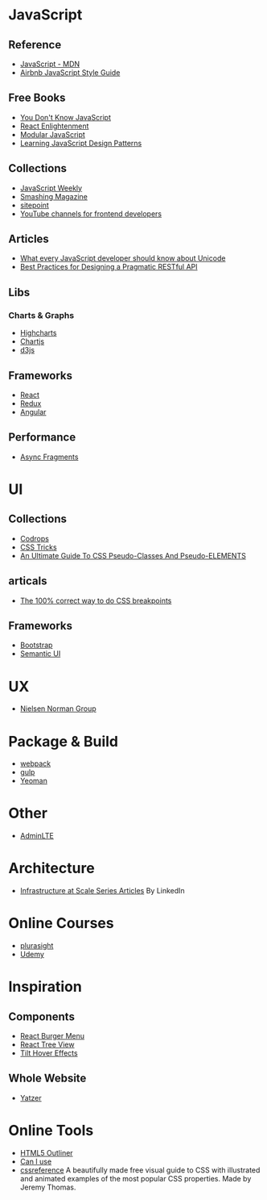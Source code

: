 # JavaScript
## Reference
* [JavaScript - MDN](https://developer.mozilla.org/en-US/docs/Web/JavaScript)
* [Airbnb JavaScript Style Guide](https://github.com/airbnb/javascript)

## Free Books
* [You Don't Know JavaScript](https://github.com/getify/You-Dont-Know-JS)
* [React Enlightenment](http://www.reactenlightenment.com)
* [Modular JavaScript](https://mjavascript.com)
* [Learning JavaScript Design Patterns](https://addyosmani.com/resources/essentialjsdesignpatterns/book/)

## Collections
* [JavaScript Weekly](http://javascriptweekly.com)
* [Smashing Magazine](https://www.smashingmagazine.com/)
* [sitepoint](https://www.sitepoint.com/)
* [YouTube channels for frontend developers](https://github.com/andrew--r/channels)

## Articles
* [What every JavaScript developer should know about Unicode](https://rainsoft.io/what-every-javascript-developer-should-know-about-unicode/)
* [Best Practices for Designing a Pragmatic RESTful API](http://www.vinaysahni.com/best-practices-for-a-pragmatic-restful-api)

## Libs
### Charts & Graphs
* [Highcharts](http://www.highcharts.com/)
* [Chartjs](http://www.chartjs.org/)
* [d3js](https://d3js.org/)

## Frameworks
* [React](https://facebook.github.io/react/)
* [Redux](http://redux.js.org/)
* [Angular](https://angular.io/)

## Performance
* [Async Fragments](http://www.ebaytechblog.com/2014/12/08/async-fragments-rediscovering-progressive-html-rendering-with-marko/)

# UI
## Collections
* [Codrops](http://tympanus.net/codrops/)
* [CSS Tricks](https://css-tricks.com/)
* [An Ultimate Guide To CSS Pseudo-Classes
And Pseudo-ELEMENTS](https://www.smashingmagazine.com/2016/05/an-ultimate-guide-to-css-pseudo-classes-and-pseudo-elements/)

## articals
* [The 100% correct way to do CSS breakpoints](https://medium.freecodecamp.com/the-100-correct-way-to-do-css-breakpoints-88d6a5ba1862#.oa42c22nw)



## Frameworks
* [Bootstrap](http://getbootstrap.com/)
* [Semantic UI](http://semantic-ui.com/)

# UX
* [Nielsen Norman Group](https://www.nngroup.com)

# Package & Build
* [webpack](https://webpack.github.io/)
* [gulp](http://gulpjs.com/)
* [Yeoman](http://yeoman.io/)

# Other
* [AdminLTE](https://almsaeedstudio.com)

# Architecture
* [Infrastructure at Scale Series Articles](https://engineering.linkedin.com/blog/topic/infrastructure-at-scale-series)
  By LinkedIn

# Online Courses
* [plurasight](https://www.pluralsight.com/)
* [Udemy](https://www.udemy.com/)

# Inspiration
## Components
* [React Burger Menu](http://negomi.github.io/react-burger-menu/)
* [React Tree View](https://github.com/chenglou/react-treeview)
* [Tilt Hover Effects](http://tympanus.net/codrops/2016/11/23/tilt-hover-effects/)
## Whole Website
* [Yatzer](https://www.yatzer.com/)

# Online Tools
* [HTML5 Outliner](https://gsnedders.html5.org/outliner/)
* [Can I use](http://caniuse.com/)
* [cssreference](http://cssreference.io/)
  A beautifully made free visual guide to CSS with illustrated and animated examples of the most popular CSS properties. Made by Jeremy Thomas.

